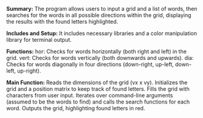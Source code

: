 **Summary:**
The program allows users to input a grid and a list of words, then searches for the words in all possible directions within the grid, displaying the results with the found letters highlighted.

**Includes and Setup:**
It includes necessary libraries and a color manipulation library for terminal output.

**Functions:**
hor: Checks for words horizontally (both right and left) in the grid.
vert: Checks for words vertically (both downwards and upwards).
dia: Checks for words diagonally in four directions (down-right, up-left, down-left, up-right).

**Main Function:**
Reads the dimensions of the grid (vx x vy).
Initializes the grid and a position matrix to keep track of found letters.
Fills the grid with characters from user input.
Iterates over command-line arguments (assumed to be the words to find) and calls the search functions for each word.
Outputs the grid, highlighting found letters in red.
